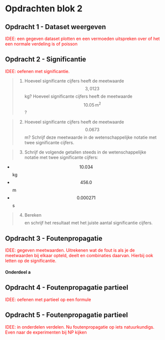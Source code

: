 # Opdrachten blok 2

## Opdracht 1 - Dataset weergeven

<span style="color:red">IDEE: een gegeven dataset plotten en een vermoeden uitspreken over of het een normale verdeling is of poisson</span>

## Opdracht 2 - Significantie

<span style="color:red">IDEE: oefenen met significantie.</span>
>  1. Hoeveel significante cijfers heeft de meetwaarde $$3,0123$$ kg? Hoeveel significante cijfers heeft de meetwaarde $$10.05\,\text{m}^2$$?  

>  2. Hoeveel significante cijfers heeft de meetwaarde $$0.0673$$ m? Schrijf deze meetwaarde in de wetenschappelijke notatie
met twee significante cijfers.

>  3. Schrijf de volgende getallen steeds in de wetenschappelijke notatie met twee significante cijfers:

- $$10.034$$ kg
- $$456.0$$ m
- $$0.000271$$ s

>  4. Bereken $$$$ en schrijf het resultaat met het juiste aantal significantie cijfers.
 


## Opdracht 3 - Foutenpropagatie

<span style="color:red">IDEE: gegeven meetwaarden. Uitrekenen wat de fout is als je de meetwaarden bij elkaar opteld, deelt en combinaties daarvan.
Hierbij ook letten op de significantie.</span>

#### Onderdeel a

## Opdracht 4 - Foutenpropagatie partieel

<span style="color:red">IDEE: oefenen met partieel op een formule </span>

## Opdracht 5 - Foutenpropagatie partieel

<span style="color:red">IDEE: in onderdelen verdelen. Nu foutenpropagatie op iets natuurkundigs. Even naar de experimenten bij NP kijken </span>





